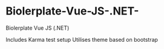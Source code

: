 # Biolerplate-Vue-JS-.NET-
Biolerplate Vue JS (.NET)

Includes Karma test setup
Utilises theme based on bootstrap
